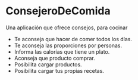 # ConsejeroDeComida
Una aplicación que ofrece consejos, para cocinar

- Te aconseja que hacer de comer todos los días.
- Te aconseja las proporciones por personas.
- Informa las calorías que tiene un plato.
- Aconseja que producto comprar.
- Posibilita cargar productos.
- Posibilita cargar tus propias recetas.

